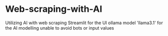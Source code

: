 # Web-scraping-with-AI
Utilizing AI with web scraping
Streamlit for the UI
ollama model 'llama3.1' for the AI modelling
unable to avoid bots or input values
